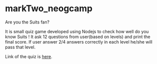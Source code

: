 # markTwo_neogcamp
Are you the Suits fan?

It is small quiz game developed using Nodejs to check how well do you know Suits ! It ask 12 questions from user(based on levels) and print the final score.
If user answer 2/4 answers correctly in each level he/she will pass that level.

Link of the quiz is [here](https://replit.com/@LundPiyush/neogcampmarkTwo?embed=1&output=1).

